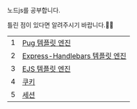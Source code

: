 노드js를 공부합니다.

틀린 점이 있다면 알려주시기 바랍니다.🙇‍♂️

|     |                                                                         |
| --- | ----------------------------------------------------------------------- |
| 1   | [Pug 템플릿 엔진](Pug.md)                                               |
| 2   | [Express-Handlebars 템플릿 엔진](Express-Handlebars%20템플릿%20엔진.md) |
| 3   | [EJS 템플릿 엔진](EJS%20템플릿%20엔진.md)                               |
| 4   | [쿠키](쿠키.md)                                                         |
| 5   | [세션](세션.md)                                                         |
